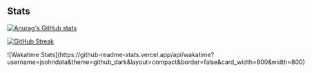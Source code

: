 ## Stats

[![Anurag's GitHub stats](https://github-readme-stats.vercel.app/api?username=jsohndata&show_icons=true&theme=radical&card_width=800)](https://github.com/anuraghazra/github-readme-stats)

[![GitHub Streak](https://streak-stats.demolab.com?user=jsohndata&theme=tokyonight&date_format=%5BY.%5Dn.j&mode=weekly&card_width=800)](https://git.io/streak-stats)

<div style="display: flex; justify-content-:center">
![Wakatime Stats](https://github-readme-stats.vercel.app/api/wakatime?username=jsohndata&theme=github_dark&layout=compact&border=false&card_width=800&width=800)
</div>
